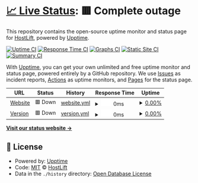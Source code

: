 # [📈 Live Status](https://status.hostlift.lol): <!--live status--> **🟥 Complete outage**

This repository contains the open-source uptime monitor and status page for [HostLift](https://hostlift.lol), powered by [Upptime](https://github.com/upptime/upptime).

[![Uptime CI](https://github.com/hostlift/statuspage/workflows/Uptime%20CI/badge.svg)](https://github.com/hostlift/statuspage/actions?query=workflow%3A%22Uptime+CI%22)
[![Response Time CI](https://github.com/hostlift/statuspage/workflows/Response%20Time%20CI/badge.svg)](https://github.com/hostlift/statuspage/actions?query=workflow%3A%22Response+Time+CI%22)
[![Graphs CI](https://github.com/hostlift/statuspage/workflows/Graphs%20CI/badge.svg)](https://github.com/hostlift/statuspage/actions?query=workflow%3A%22Graphs+CI%22)
[![Static Site CI](https://github.com/hostlift/statuspage/workflows/Static%20Site%20CI/badge.svg)](https://github.com/hostlift/statuspage/actions?query=workflow%3A%22Static+Site+CI%22)
[![Summary CI](https://github.com/hostlift/statuspage/workflows/Summary%20CI/badge.svg)](https://github.com/hostlift/statuspage/actions?query=workflow%3A%22Summary+CI%22)

With [Upptime](https://upptime.js.org), you can get your own unlimited and free uptime monitor and status page, powered entirely by a GitHub repository. We use [Issues](https://github.com/hostlift/statuspage/issues) as incident reports, [Actions](https://github.com/hostlift/statuspage/actions) as uptime monitors, and [Pages](https://status.hostlift.lol) for the status page.

<!--start: status pages-->
<!-- This summary is generated by Upptime (https://github.com/upptime/upptime) -->
<!-- Do not edit this manually, your changes will be overwritten -->
<!-- prettier-ignore -->
| URL | Status | History | Response Time | Uptime |
| --- | ------ | ------- | ------------- | ------ |
| <img alt="" src="https://icons.duckduckgo.com/ip3/hostlift.lol.ico" height="13"> [Website](https://hostlift.lol) | 🟥 Down | [website.yml](https://github.com/HostLift/statuspage/commits/HEAD/history/website.yml) | <details><summary><img alt="Response time graph" src="./graphs/website/response-time-week.png" height="20"> 0ms</summary><br><a href="https://status.hostlift.lol/history/website"><img alt="Response time 297" src="https://img.shields.io/endpoint?url=https%3A%2F%2Fraw.githubusercontent.com%2FHostLift%2Fstatuspage%2FHEAD%2Fapi%2Fwebsite%2Fresponse-time.json"></a><br><a href="https://status.hostlift.lol/history/website"><img alt="24-hour response time 0" src="https://img.shields.io/endpoint?url=https%3A%2F%2Fraw.githubusercontent.com%2FHostLift%2Fstatuspage%2FHEAD%2Fapi%2Fwebsite%2Fresponse-time-day.json"></a><br><a href="https://status.hostlift.lol/history/website"><img alt="7-day response time 0" src="https://img.shields.io/endpoint?url=https%3A%2F%2Fraw.githubusercontent.com%2FHostLift%2Fstatuspage%2FHEAD%2Fapi%2Fwebsite%2Fresponse-time-week.json"></a><br><a href="https://status.hostlift.lol/history/website"><img alt="30-day response time 0" src="https://img.shields.io/endpoint?url=https%3A%2F%2Fraw.githubusercontent.com%2FHostLift%2Fstatuspage%2FHEAD%2Fapi%2Fwebsite%2Fresponse-time-month.json"></a><br><a href="https://status.hostlift.lol/history/website"><img alt="1-year response time 245" src="https://img.shields.io/endpoint?url=https%3A%2F%2Fraw.githubusercontent.com%2FHostLift%2Fstatuspage%2FHEAD%2Fapi%2Fwebsite%2Fresponse-time-year.json"></a></details> | <details><summary><a href="https://status.hostlift.lol/history/website">0.00%</a></summary><a href="https://status.hostlift.lol/history/website"><img alt="All-time uptime 23.04%" src="https://img.shields.io/endpoint?url=https%3A%2F%2Fraw.githubusercontent.com%2FHostLift%2Fstatuspage%2FHEAD%2Fapi%2Fwebsite%2Fuptime.json"></a><br><a href="https://status.hostlift.lol/history/website"><img alt="24-hour uptime 0.00%" src="https://img.shields.io/endpoint?url=https%3A%2F%2Fraw.githubusercontent.com%2FHostLift%2Fstatuspage%2FHEAD%2Fapi%2Fwebsite%2Fuptime-day.json"></a><br><a href="https://status.hostlift.lol/history/website"><img alt="7-day uptime 0.00%" src="https://img.shields.io/endpoint?url=https%3A%2F%2Fraw.githubusercontent.com%2FHostLift%2Fstatuspage%2FHEAD%2Fapi%2Fwebsite%2Fuptime-week.json"></a><br><a href="https://status.hostlift.lol/history/website"><img alt="30-day uptime 1.38%" src="https://img.shields.io/endpoint?url=https%3A%2F%2Fraw.githubusercontent.com%2FHostLift%2Fstatuspage%2FHEAD%2Fapi%2Fwebsite%2Fuptime-month.json"></a><br><a href="https://status.hostlift.lol/history/website"><img alt="1-year uptime 11.16%" src="https://img.shields.io/endpoint?url=https%3A%2F%2Fraw.githubusercontent.com%2FHostLift%2Fstatuspage%2FHEAD%2Fapi%2Fwebsite%2Fuptime-year.json"></a></details>
| <img alt="" src="https://icons.duckduckgo.com/ip3/version.hostlift.lol.ico" height="13"> [Version](https://version.hostlift.lol) | 🟥 Down | [version.yml](https://github.com/HostLift/statuspage/commits/HEAD/history/version.yml) | <details><summary><img alt="Response time graph" src="./graphs/version/response-time-week.png" height="20"> 0ms</summary><br><a href="https://status.hostlift.lol/history/version"><img alt="Response time 207" src="https://img.shields.io/endpoint?url=https%3A%2F%2Fraw.githubusercontent.com%2FHostLift%2Fstatuspage%2FHEAD%2Fapi%2Fversion%2Fresponse-time.json"></a><br><a href="https://status.hostlift.lol/history/version"><img alt="24-hour response time 0" src="https://img.shields.io/endpoint?url=https%3A%2F%2Fraw.githubusercontent.com%2FHostLift%2Fstatuspage%2FHEAD%2Fapi%2Fversion%2Fresponse-time-day.json"></a><br><a href="https://status.hostlift.lol/history/version"><img alt="7-day response time 0" src="https://img.shields.io/endpoint?url=https%3A%2F%2Fraw.githubusercontent.com%2FHostLift%2Fstatuspage%2FHEAD%2Fapi%2Fversion%2Fresponse-time-week.json"></a><br><a href="https://status.hostlift.lol/history/version"><img alt="30-day response time 0" src="https://img.shields.io/endpoint?url=https%3A%2F%2Fraw.githubusercontent.com%2FHostLift%2Fstatuspage%2FHEAD%2Fapi%2Fversion%2Fresponse-time-month.json"></a><br><a href="https://status.hostlift.lol/history/version"><img alt="1-year response time 212" src="https://img.shields.io/endpoint?url=https%3A%2F%2Fraw.githubusercontent.com%2FHostLift%2Fstatuspage%2FHEAD%2Fapi%2Fversion%2Fresponse-time-year.json"></a></details> | <details><summary><a href="https://status.hostlift.lol/history/version">0.00%</a></summary><a href="https://status.hostlift.lol/history/version"><img alt="All-time uptime 77.30%" src="https://img.shields.io/endpoint?url=https%3A%2F%2Fraw.githubusercontent.com%2FHostLift%2Fstatuspage%2FHEAD%2Fapi%2Fversion%2Fuptime.json"></a><br><a href="https://status.hostlift.lol/history/version"><img alt="24-hour uptime 0.00%" src="https://img.shields.io/endpoint?url=https%3A%2F%2Fraw.githubusercontent.com%2FHostLift%2Fstatuspage%2FHEAD%2Fapi%2Fversion%2Fuptime-day.json"></a><br><a href="https://status.hostlift.lol/history/version"><img alt="7-day uptime 0.00%" src="https://img.shields.io/endpoint?url=https%3A%2F%2Fraw.githubusercontent.com%2FHostLift%2Fstatuspage%2FHEAD%2Fapi%2Fversion%2Fuptime-week.json"></a><br><a href="https://status.hostlift.lol/history/version"><img alt="30-day uptime 1.38%" src="https://img.shields.io/endpoint?url=https%3A%2F%2Fraw.githubusercontent.com%2FHostLift%2Fstatuspage%2FHEAD%2Fapi%2Fversion%2Fuptime-month.json"></a><br><a href="https://status.hostlift.lol/history/version"><img alt="1-year uptime 67.53%" src="https://img.shields.io/endpoint?url=https%3A%2F%2Fraw.githubusercontent.com%2FHostLift%2Fstatuspage%2FHEAD%2Fapi%2Fversion%2Fuptime-year.json"></a></details>

<!--end: status pages-->

[**Visit our status website →**](https://status.hostlift.lol)

## 📄 License

- Powered by: [Upptime](https://github.com/upptime/upptime)
- Code: [MIT](./LICENSE) © [HostLift](https://hostlift.lol)
- Data in the `./history` directory: [Open Database License](https://opendatacommons.org/licenses/odbl/1-0/)
